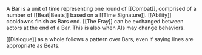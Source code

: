 A Bar is a unit of time representing one round of [[Combat]], comprised of a number of [[Beat|Beats]] based on a [[Time Signature]]. [[Ability]] cooldowns finish as Bars end. [[The Fray]] can be exchanged between actors at the end of a Bar. This is also when AIs may change behaviors.

[[Dialogue]] as a whole follows a pattern over Bars, even if saying lines are appropriate as Beats.